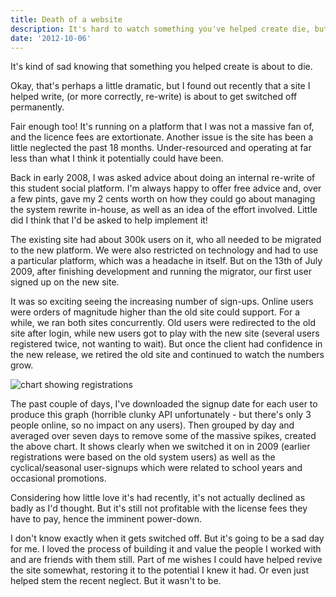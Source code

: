 ```yaml
---
title: Death of a website
description: It's hard to watch something you've helped create die, but I analyse the numbers behind one of my soon-to-be-retired projects.
date: '2012-10-06'
---
```


It's kind of sad knowing that something you helped create is about to die.

Okay, that's perhaps a little dramatic, but I found out recently that a site I helped write, (or more correctly, re-write) is about to get switched off permanently.

Fair enough too! It's running on a platform that I was not a massive fan of, and the licence fees are extortionate. Another issue is the site has been a little neglected the past 18 months. Under-resourced and operating at far less than what I think it potentially could have been.

Back in early 2008, I was asked advice about doing an internal re-write of this student social platform. I'm always happy to offer free advice and, over a few pints, gave my 2 cents worth on how they could go about managing the system rewrite in-house, as well as an idea of the effort involved. Little did I think that I'd be asked to help implement it!

The existing site had about 300k users on it, who all needed to be migrated to the new platform. We were also restricted on technology and had to use a particular platform, which was a headache in itself. But on the 13th of July 2009, after finishing development and running the migrator, our first user signed up on the new site.

It was so exciting seeing the increasing number of sign-ups. Online users were orders of magnitude higher than the old site could support. For a while, we ran both sites concurrently. Old users were redirected to the old site after login, while new users got to play with the new site (several users registered twice, not wanting to wait). But once the client had confidence in the new release, we retired the old site and continued to watch the numbers grow.

<img src="https://i.imgur.com/2aUFP.png" alt="chart showing registrations">

The past couple of days, I've downloaded the signup date for each user to produce this graph (horrible clunky API unfortunately - but there's only 3 people online, so no impact on any users). Then grouped by day and averaged over seven days to remove some of the massive spikes, created the above chart. It shows clearly when we switched it on in 2009 (earlier registrations were based on the old system users) as well as the cyclical/seasonal user-signups which were related to school years and occasional promotions.

Considering how little love it's had recently, it's not actually declined as badly as I'd thought. But it's still not profitable with the license fees they have to pay, hence the imminent power-down.

I don't know exactly when it gets switched off. But it's going to be a sad day for me. I loved the process of building it and value the people I worked with and are friends with them still. Part of me wishes I could have helped revive the site somewhat, restoring it to the potential I knew it had. Or even just helped stem the recent neglect. But it wasn't to be.